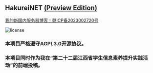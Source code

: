 ## HakureiNET [(Preview Edition)](https://github.com/DiodeCN/HakureiNET-Backend)
[我的新国内服务器博客！赣ICP备2023002720号](https://elmcose.cn/ "我的新国内服务器博客！赣ICP备2023002720号")

![license](https://img.shields.io/badge/license-AGPLv3.0-blue.svg)



### 本项目严格遵守AGPL3.0开源协议。
### 本项目同时作为我在“第二十二届江西省学生信息素养提升实践活动”的前端投稿。
